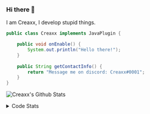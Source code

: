 ### Hi there 👋

I am Creaxx, I develop stupid things. 

```java
public class Creaxx implements JavaPlugin {

    public void onEnable() {
        System.out.println("Hello there!");
    }
    
    public String getContactInfo() {
        return "Message me on discord: Creaxx#0001";
    }
}
```

![Creaxx's Github Stats](https://github-readme-stats.vercel.app/api?username=CreaxxOG&show_icons=true&theme=dark&count_private=true)

<details>
  <summary>Code Stats</summary>

<!--START_SECTION:waka-->
![Code Time](http://img.shields.io/badge/Code%20Time-781%20hrs%2019%20mins-blue)

![Lines of code](https://img.shields.io/badge/From%20Hello%20World%20I%27ve%20Written-70%20Thousand%20lines%20of%20code-blue)

**🐱 My GitHub Data** 

> 🏆 295 Contributions in the Year 2022
 > 
> 📦 226.7 kB Used in GitHub's Storage 
 > 
> 🚫 Not Opted to Hire
 > 
> 📜 3 Public Repositories 
 > 
> 🔑 2 Private Repositories  
 > 
**I'm a Night 🦉** 

```text
🌞 Morning    6 commits      █░░░░░░░░░░░░░░░░░░░░░░░░   4.62% 
🌆 Daytime    43 commits     ████████░░░░░░░░░░░░░░░░░   33.08% 
🌃 Evening    67 commits     █████████████░░░░░░░░░░░░   51.54% 
🌙 Night      14 commits     ██░░░░░░░░░░░░░░░░░░░░░░░   10.77%

```
📅 **I'm Most Productive on Wednesday** 

```text
Monday       21 commits     ████░░░░░░░░░░░░░░░░░░░░░   16.15% 
Tuesday      32 commits     ██████░░░░░░░░░░░░░░░░░░░   24.62% 
Wednesday    43 commits     ████████░░░░░░░░░░░░░░░░░   33.08% 
Thursday     2 commits      ░░░░░░░░░░░░░░░░░░░░░░░░░   1.54% 
Friday       9 commits      █░░░░░░░░░░░░░░░░░░░░░░░░   6.92% 
Saturday     17 commits     ███░░░░░░░░░░░░░░░░░░░░░░   13.08% 
Sunday       6 commits      █░░░░░░░░░░░░░░░░░░░░░░░░   4.62%

```


📊 **This Week I Spent My Time On** 

```text
💬 Programming Languages: 
Java                     33 hrs 55 mins      ██████████████████████░░░   89.99% 
XML                      1 hr 45 mins        █░░░░░░░░░░░░░░░░░░░░░░░░   4.65% 
YAML                     52 mins             ░░░░░░░░░░░░░░░░░░░░░░░░░   2.31% 
Kotlin                   27 mins             ░░░░░░░░░░░░░░░░░░░░░░░░░   1.22% 
TypeScript               22 mins             ░░░░░░░░░░░░░░░░░░░░░░░░░   1.01%

🔥 Editors: 
IntelliJ                 37 hrs 34 mins      █████████████████████████   100.0%

```

**I Mostly Code in Java** 

```text
Java                     3 repos             ████████████░░░░░░░░░░░░░   50.0% 
EJS                      1 repo              ████░░░░░░░░░░░░░░░░░░░░░   16.67% 
Kotlin                   1 repo              ████░░░░░░░░░░░░░░░░░░░░░   16.67% 
Python                   1 repo              ████░░░░░░░░░░░░░░░░░░░░░   16.67%

```



 Last Updated on 17/08/2022 02:29:27 UTC
<!--END_SECTION:waka-->
</details>
